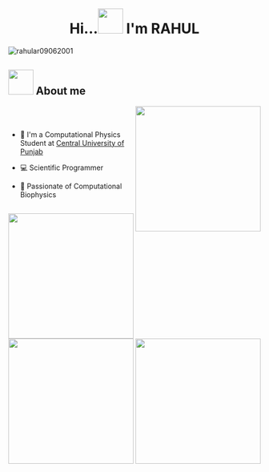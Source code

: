 <h1 align="center">Hi...<picture><img src="https://i.pinimg.com/originals/b2/46/12/b24612807531db42673359695182b2b3.gif" width="50"></picture> I'm RAHUL </h1>


<img src="https://komarev.com/ghpvc/?username=rahular09062001&label=Profile%20views&color=0e75b6&style=flat" alt="rahular09062001" />

## <picture><image src = "https://github.com/7oSkaaa/7oSkaaa/blob/main/Images/about_me.gif?raw=true" width = 50px></picture> About me

<picture><image align="right" src="https://camo.githubusercontent.com/2309797487e5e969659a3b545c96151807b04120a9cc2985f632ec94ba00c9f3/68747470733a2f2f6d656469612e67697068792e636f6d2f6d656469612f53576f536b4e36447854737a71494b4571762f67697068792e676966" width="250px"></picture>

<br><br>

- 🏫 I'm a Computational Physics Student at [Central University of Punjab](http://cup.edu.in/)
- 💻 Scientific Programmer
- 🧬 Passionate of  Computational  Biophysics
  
  ##
<picture><image align="center" src="https://structuralbioinformatician.files.wordpress.com/2013/03/1ece.gif" width="250px"></picture>
<picture><image align="center" src="https://www.cresset-group.com/media/uploads/files/5a8e_membrane.gif" width="250px"></picture>
<picture><image align="center" src="https://bio.libretexts.org/@api/deki/files/34336/7rsaMorphUnfoldedtoFoldedAnimatedA.gif?revision=1" width="250px"></picture>



  

